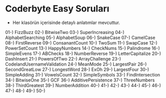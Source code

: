 # Coderbyte Easy Soruları

* Her klasörün içerisinde detaylı anlatımlar mevcuttur.

01-) FizzBuzz
02-) BitwiseTwo
03-) SuperIncreasing
04-) AlphabetSearching
05-) AlphabetSoup
06-) SnakeCase
07-) CamelCase
08-) FirstReverse
09-) ConsanantCount
10-) TwoSum
11-) SwapCase
12-) PowerSetCount
13-) HappyNumbers
14-) CheckNums
15-) Palindrome
16-) SimpleEvens
17-) ABChecks
18-) NumberReverse
19-) LetterCapitalize
20-) DashInsert
21-) PowersOfTwo
22-) ArrayChallenge
23-) CodelandUsernameValidation
24-) MeanMode
25-) LargestPair
26-) SecondGreatLow
27-) LongestWord
28-) ExOh
29-) LargestFour
30-) SimpleAdding
31-) VowelsCount
32-) SimpleSymbols
33-) FindIntersection
34-) BitwiseOne
35-) GCF
36-) AdditivePersistence
37-) ThreeNumbers
38-) ThirdGreatest
39-) NumberAddition
40-)
41-)
42-)
43-)
44-)
45-)
46-)
47-)
48-)
49-)
50-)
